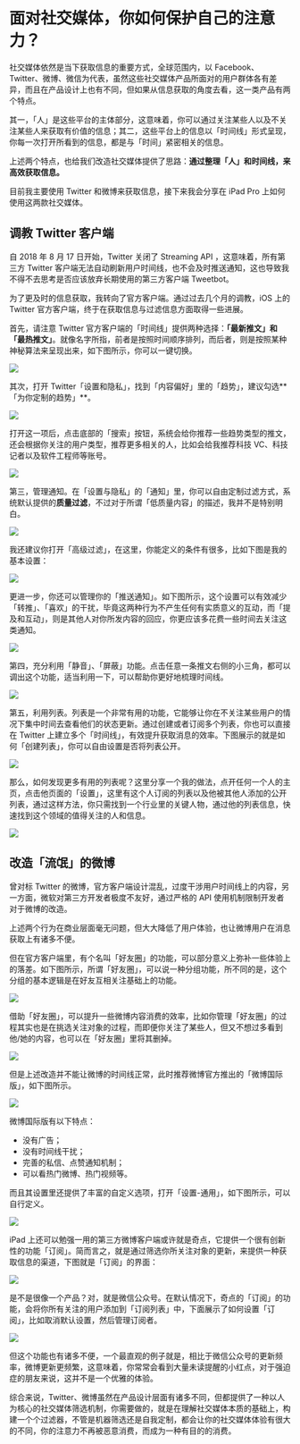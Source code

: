 # 面对社交媒体，你如何保护自己的注意力？

社交媒体依然是当下获取信息的重要方式，全球范围内，以 Facebook、Twitter、微博、微信为代表，虽然这些社交媒体产品所面对的用户群体各有差异，而且在产品设计上也有不同，但如果从信息获取的角度去看，这一类产品有两个特点。

其一，「人」是这些平台的主体部分，这意味着，你可以通过关注某些人以及不关注某些人来获取有价值的信息；其二，这些平台上的信息以「时间线」形式呈现，你每一次打开所看到的信息，都是与「时间」紧密相关的信息。

上述两个特点，也给我们改造社交媒体提供了思路：**通过整理「人」和时间线，来高效获取信息。**

目前我主要使用 Twitter 和微博来获取信息，接下来我会分享在 iPad Pro 上如何使用这两款社交媒体。

## 调教 Twitter 客户端

自 2018 年 8 月 17 日开始，Twitter 关闭了 Streaming API ，这意味着，所有第三方 Twitter 客户端无法自动刷新用户时间线，也不会及时推送通知，这也导致我不得不去思考是否应该放弃长期使用的第三方客户端 Tweetbot。

为了更及时的信息获取，我转向了官方客户端。通过过去几个月的调教，iOS 上的 Twitter 官方客户端，终于在获取信息与过滤信息方面取得一些进展。

首先，请注意 Twitter 官方客户端的「时间线」提供两种选择：**「最新推文」和「最热推文」**。就像名字所指，前者是按照时间顺序排列，而后者，则是按照某种神秘算法来呈现出来，如下图所示，你可以一键切换。


![](https://ebookimage.dailyio.cn/2019/04/18/15553971677853.png)

其次，打开 Twitter「设置和隐私」，找到「内容偏好」里的「趋势」，建议勾选**「为你定制的趋势」**。


![](https://ebookimage.dailyio.cn/2019/04/18/15553972224752.png)

打开这一项后，点击底部的「搜索」按钮，系统会给你推荐一些趋势类型的推文，还会根据你关注的用户类型，推荐更多相关的人，比如会给我推荐科技 VC、科技记者以及软件工程师等账号。

![](https://ebookimage.dailyio.cn/2019/04/18/15553972427161.png)


第三，管理通知。在「设置与隐私」的「通知」里，你可以自由定制过滤方式，系统默认提供的**质量过滤**，不过对于所谓「低质量内容」的描述，我并不是特别明白。

![](https://ebookimage.dailyio.cn/2019/04/18/15553972636757.png)

我还建议你打开「高级过滤」，在这里，你能定义的条件有很多，比如下图是我的基本设置：


![](https://ebookimage.dailyio.cn/2019/04/18/15553972801309.jpg)


更进一步，你还可以管理你的「推送通知」。如下图所示，这个设置可以有效减少「转推」、「喜欢」的干扰，毕竟这两种行为不产生任何有实质意义的互动，而「提及和互动」，则是其他人对你所发内容的回应，你更应该多花费一些时间去关注这类通知。

![](https://ebookimage.dailyio.cn/2019/04/18/15553973838580.png)

第四，充分利用「静音」、「屏蔽」功能。点击任意一条推文右侧的小三角，都可以调出这个功能，适当利用一下，可以帮助你更好地梳理时间线。

![](https://ebookimage.dailyio.cn/2019/04/18/15553974035705.png)


第五，利用列表。列表是一个非常有用的功能，它能够让你在不关注某些用户的情况下集中时间去查看他们的状态更新。通过创建或者订阅多个列表，你也可以直接在 Twitter 上建立多个「时间线」，有效提升获取消息的效率。下图展示的就是如何「创建列表」，你可以自由设置是否将列表公开。


![](https://ebookimage.dailyio.cn/2019/04/18/15553977309033.gif)

那么，如何发现更多有用的列表呢？这里分享一个我的做法，点开任何一个人的主页，点击他页面的「设置」，这里有这个人订阅的列表以及他被其他人添加的公开列表，通过这样方法，你只需找到一个行业里的关键人物，通过他的列表信息，快速找到这个领域的值得关注的人和信息。


![](https://ebookimage.dailyio.cn/2019/04/18/15553984730319.gif)


## 改造「流氓」的微博


曾对标 Twitter 的微博，官方客户端设计混乱，过度干涉用户时间线上的内容，另一方面，微软对第三方开发者极度不友好，通过严格的 API 使用机制限制开发者对于微博的改造。

上述两个行为在商业层面毫无问题，但大大降低了用户体验，也让微博用户在消息获取上有诸多不便。

但在官方客户端里，有个名叫「好友圈」的功能，可以部分意义上弥补一些体验上的落差。如下图所示，所谓「好友圈」，可以说一种分组功能，所不同的是，这个分组的基本逻辑是在好友互相关注基础上的功能。


![](https://ebookimage.dailyio.cn/2019/04/18/15554036870066.png)


借助「好友圈」，可以提升一些微博内容消费的效率，比如你管理「好友圈」的过程其实也是在挑选关注对象的过程，而即便你关注了某些人，但又不想过多看到他/她的内容，也可以在「好友圈」里将其删掉。


![](https://ebookimage.dailyio.cn/2019/04/18/15554036980430.png)


但是上述改造并不能让微博的时间线正常，此时推荐微博官方推出的「微博国际版」，如下图所示。


![](https://ebookimage.dailyio.cn/2019/04/18/15554042863925.png)



微博国际版有以下特点：

- 没有广告；
- 没有时间线干扰；
- 完善的私信、点赞通知机制；
- 可以看热门微博、热门视频等。

而且其设置里还提供了丰富的自定义选项，打开「设置-通用」，如下图所示，可以自行定义。



![](https://ebookimage.dailyio.cn/2019/04/18/15554043028789.png)


iPad 上还可以勉强一用的第三方微博客户端或许就是奇点，它提供一个很有创新性的功能「订阅」。简而言之，就是通过筛选你所关注对象的更新，来提供一种获取信息的渠道，下图就是「订阅」的界面：


![](https://ebookimage.dailyio.cn/2019/04/18/15554037093799.png)

是不是很像一个产品？对，就是微信公众号。在默认情况下，奇点的「订阅」的功能，会将你所有关注的用户添加到「订阅列表」中，下面展示了如何设置「订阅」，比如取消默认设置，然后管理订阅者。


![](https://ebookimage.dailyio.cn/2019/04/18/15554035080945.gif)


但这个功能也有诸多不便，一个最直观的例子就是，相比于微信公众号的更新频率，微博更新更频繁，这意味着，你常常会看到大量未读提醒的小红点，对于强迫症的朋友来说，这并不是一个优雅的体验。


综合来说，Twitter、微博虽然在产品设计层面有诸多不同，但都提供了一种以人为核心的社交媒体筛选机制，你需要做的，就是在理解社交媒体本质的基础上，构建一个个过滤器，不管是机器筛选还是自我定制，都会让你的社交媒体体验有很大的不同，你的注意力不再被恶意消费，而成为一种有目的的消费。
